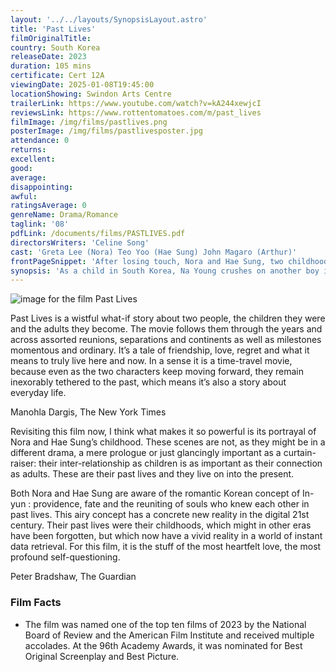 ```yaml
---
layout: '../../layouts/SynopsisLayout.astro'
title: 'Past Lives'
filmOriginalTitle:
country: South Korea
releaseDate: 2023
duration: 105 mins
certificate: Cert 12A
viewingDate: 2025-01-08T19:45:00
locationShowing: Swindon Arts Centre
trailerLink: https://www.youtube.com/watch?v=kA244xewjcI
reviewsLink: https://www.rottentomatoes.com/m/past_lives
filmImage: /img/films/pastlives.png
posterImage: /img/films/pastlivesposter.jpg
attendance: 0
returns:
excellent:
good:
average:
disappointing:
awful:
ratingsAverage: 0
genreName: Drama/Romance
taglink: '08'
pdfLink: /documents/films/PASTLIVES.pdf
directorsWriters: 'Celine Song'
cast: 'Greta Lee (Nora) Teo Yoo (Hae Sung) John Magaro (Arthur)'
frontPageSnippet: 'After losing touch, Nora and Hae Sung, two childhood classmates, wonder where destiny will push their friendship when they reunite as adults more than 20 years later.'
synopsis: 'As a child in South Korea, Na Young crushes on another boy in her class, Hae Sung.  Their relationship is just starting when her parents decide to move to Canada.  The two childhood friends drift apart as their lives move on in different countries.  Twelve years later, the pair reconnect over Facebook and they are soon waiting for each other’s regular calls…'
---
```


![image for the film Past Lives](/img/films/pastlives.png)

Past Lives is a wistful what-if story about two people, the children they were and the adults they become. The movie follows them through the years and across assorted reunions, separations and continents as well as milestones momentous and ordinary. It’s a tale of friendship, love, regret and what it means to truly live here and now. In a sense it is a time-travel movie, because even as the two characters keep moving forward, they remain inexorably tethered to the past, which means it’s also a story about everyday life.

<div class="review__author review__author--review1"> 
Manohla Dargis, The New York Times
</div>

Revisiting this film now, I think what makes it so powerful is its portrayal of Nora and Hae Sung’s childhood. These scenes are not, as they might be in a different drama, a mere prologue or just glancingly important as a curtain-raiser: their inter-relationship as children is as important as their connection as adults. These are their past lives and they live on into the present.

Both Nora and Hae Sung are aware of the romantic Korean concept of In-yun : providence, fate and the reuniting of souls who knew each other in past lives. This airy concept has a concrete new reality in the digital 21st century. Their past lives were their childhoods, which might in other eras have been forgotten, but which now have a vivid reality in a world of instant data retrieval. For this film, it is the stuff of the most heartfelt love, the most profound self-questioning.

<div class="review__author"> 
Peter Bradshaw, The Guardian
</div>

### Film Facts

-   The film was named one of the top ten films of 2023 by the National Board of Review and the American Film Institute and received multiple accolades. At the 96th Academy Awards, it was nominated for Best Original Screenplay and Best Picture.
